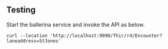 ## Testing

Start the ballerina service and invoke the API as below. 
```
curl --location 'http://localhost:9090/fhir/r4/Encounter?laneaddress=StJones'
```
